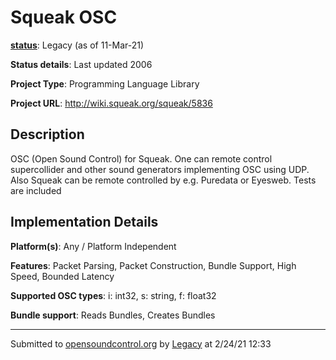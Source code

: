 # Squeak OSC

**[status](../implementation-status.html)**: Legacy (as of 11-Mar-21)

**Status details**: 
Last updated 2006

**Project Type**: Programming Language Library

**Project URL**: <http://wiki.squeak.org/squeak/5836>

## Description

OSC (Open Sound Control) for Squeak. One can remote control supercollider and other sound generators implementing OSC using UDP. Also Squeak can be remote controlled by e.g. Puredata or Eyesweb. Tests are included

## Implementation Details

**Platform(s)**: Any / Platform Independent

**Features**: Packet Parsing, Packet Construction, Bundle Support, High Speed, Bounded Latency

**Supported OSC types**: i: int32, s: string, f: float32

**Bundle support**: Reads Bundles, Creates Bundles

---
Submitted to [opensoundcontrol.org](https://opensoundcontrol.org) by [Legacy](legacy-site.html) at 2/24/21 12:33
